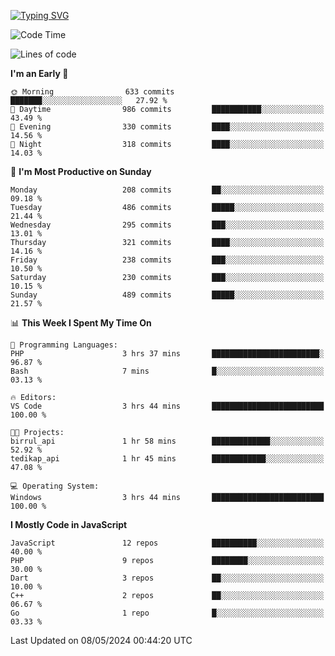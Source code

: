 [![Typing SVG](https://readme-typing-svg.demolab.com?font=Fira+Code&pause=1000&color=F7F7F7&random=false&width=435&lines=Hi+%F0%9F%91%8B%2C+I'm+Rafiu+Sidqi;Junior+Backend+Developer)](https://git.io/typing-svg)
<!--START_SECTION:waka-->
![Code Time](http://img.shields.io/badge/Code%20Time-199%20hrs%2019%20mins-blue)

![Lines of code](https://img.shields.io/badge/From%20Hello%20World%20I%27ve%20Written-908.4%20thousand%20lines%20of%20code-blue)

**I'm an Early 🐤** 

```text
🌞 Morning                633 commits         ███████░░░░░░░░░░░░░░░░░░   27.92 % 
🌆 Daytime                986 commits         ███████████░░░░░░░░░░░░░░   43.49 % 
🌃 Evening                330 commits         ████░░░░░░░░░░░░░░░░░░░░░   14.56 % 
🌙 Night                  318 commits         ████░░░░░░░░░░░░░░░░░░░░░   14.03 % 
```
📅 **I'm Most Productive on Sunday** 

```text
Monday                   208 commits         ██░░░░░░░░░░░░░░░░░░░░░░░   09.18 % 
Tuesday                  486 commits         █████░░░░░░░░░░░░░░░░░░░░   21.44 % 
Wednesday                295 commits         ███░░░░░░░░░░░░░░░░░░░░░░   13.01 % 
Thursday                 321 commits         ████░░░░░░░░░░░░░░░░░░░░░   14.16 % 
Friday                   238 commits         ███░░░░░░░░░░░░░░░░░░░░░░   10.50 % 
Saturday                 230 commits         ███░░░░░░░░░░░░░░░░░░░░░░   10.15 % 
Sunday                   489 commits         █████░░░░░░░░░░░░░░░░░░░░   21.57 % 
```


📊 **This Week I Spent My Time On** 

```text
💬 Programming Languages: 
PHP                      3 hrs 37 mins       ████████████████████████░   96.87 % 
Bash                     7 mins              █░░░░░░░░░░░░░░░░░░░░░░░░   03.13 % 

🔥 Editors: 
VS Code                  3 hrs 44 mins       █████████████████████████   100.00 % 

🐱‍💻 Projects: 
birrul_api               1 hr 58 mins        █████████████░░░░░░░░░░░░   52.92 % 
tedikap_api              1 hr 45 mins        ████████████░░░░░░░░░░░░░   47.08 % 

💻 Operating System: 
Windows                  3 hrs 44 mins       █████████████████████████   100.00 % 
```

**I Mostly Code in JavaScript** 

```text
JavaScript               12 repos            ██████████░░░░░░░░░░░░░░░   40.00 % 
PHP                      9 repos             ████████░░░░░░░░░░░░░░░░░   30.00 % 
Dart                     3 repos             ██░░░░░░░░░░░░░░░░░░░░░░░   10.00 % 
C++                      2 repos             ██░░░░░░░░░░░░░░░░░░░░░░░   06.67 % 
Go                       1 repo              █░░░░░░░░░░░░░░░░░░░░░░░░   03.33 % 
```




 Last Updated on 08/05/2024 00:44:20 UTC
<!--END_SECTION:waka-->
